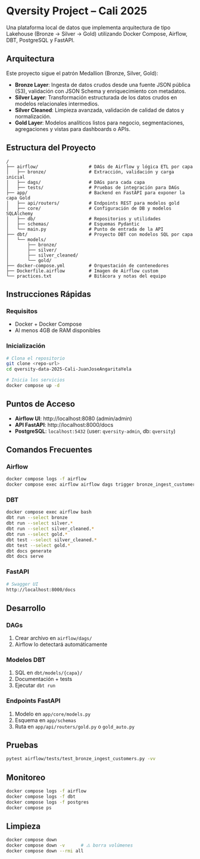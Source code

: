 # Qversity Project – Cali 2025

Una plataforma local de datos que implementa arquitectura de tipo Lakehouse (Bronze → Silver → Gold) utilizando Docker Compose, Airflow, DBT, PostgreSQL y FastAPI.

## Arquitectura

Este proyecto sigue el patrón Medallion (Bronze, Silver, Gold):

- **Bronze Layer**: Ingesta de datos crudos desde una fuente JSON pública (S3), validación con JSON Schema y enriquecimiento con metadatos.
- **Silver Layer**: Transformación estructurada de los datos crudos en modelos relacionales intermedios.
- **Silver Cleaned**: Limpieza avanzada, validación de calidad de datos y normalización.
- **Gold Layer**: Modelos analíticos listos para negocio, segmentaciones, agregaciones y vistas para dashboards o APIs.

## Estructura del Proyecto

```
/
├── airflow/                   # DAGs de Airflow y lógica ETL por capa
│   ├── bronze/                # Extracción, validación y carga inicial
│   ├── dags/                  # DAGs para cada capa
│   ├── tests/                 # Pruebas de integración para DAGs
├── app/                       # Backend en FastAPI para exponer la capa Gold
│   ├── api/routers/           # Endpoints REST para modelos gold
│   ├── core/                  # Configuración de DB y modelos SQLAlchemy
│   ├── db/                    # Repositorios y utilidades
│   ├── schemas/               # Esquemas Pydantic
│   └── main.py                # Punto de entrada de la API
├── dbt/                       # Proyecto DBT con modelos SQL por capa
│   └── models/
│       ├── bronze/
│       ├── silver/
│       ├── silver_cleaned/
│       └── gold/
├── docker-compose.yml         # Orquestación de contenedores
├── Dockerfile.airflow         # Imagen de Airflow custom
└── practices.txt              # Bitácora y notas del equipo
```

## Instrucciones Rápidas

### Requisitos

- Docker + Docker Compose
- Al menos 4GB de RAM disponibles

### Inicialización

```bash
# Clona el repositorio
git clone <repo-url>
cd qversity-data-2025-Cali-JuanJoseAngaritaYela

# Inicia los servicios
docker compose up -d
```

## Puntos de Acceso

- **Airflow UI**: http://localhost:8080 (admin/admin)
- **API FastAPI**: http://localhost:8000/docs
- **PostgreSQL**: `localhost:5432` (user: `qversity-admin`, db: `qversity`)

## Comandos Frecuentes

### Airflow

```bash
docker compose logs -f airflow
docker compose exec airflow airflow dags trigger bronze_ingest_customers
```

### DBT

```bash
docker compose exec airflow bash
dbt run --select bronze
dbt run --select silver.*
dbt run --select silver_cleaned.*
dbt run --select gold.*
dbt test --select silver_cleaned.*
dbt test --select gold.*
dbt docs generate
dbt docs serve
```

### FastAPI

```bash
# Swagger UI
http://localhost:8000/docs
```

## Desarrollo

### DAGs

1. Crear archivo en `airflow/dags/`
2. Airflow lo detectará automáticamente

### Modelos DBT

1. SQL en `dbt/models/{capa}/`
2. Documentación + tests
3. Ejecutar `dbt run`

### Endpoints FastAPI

1. Modelo en `app/core/models.py`
2. Esquema en `app/schemas`
3. Ruta en `app/api/routers/gold.py` o `gold_auto.py`

## Pruebas

```bash
pytest airflow/tests/test_bronze_ingest_customers.py -vv
```

## Monitoreo

```bash
docker compose logs -f airflow
docker compose logs -f dbt
docker compose logs -f postgres
docker compose ps
```

## Limpieza

```bash
docker compose down
docker compose down -v      # ⚠️ borra volúmenes
docker compose down --rmi all
```
